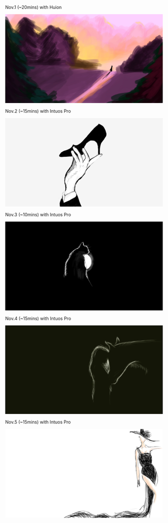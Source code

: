 Nov.1 (~20mins) with Huion

![Tree](1.jpg)

Nov.2 (~15mins) with Intuos Pro

![SHOE](2.jpg)

Nov.3 (~10mins) with Intuos Pro

![Cat](3.jpg)

Nov.4 (~15mins) with Intuos Pro

![Horse](4.jpg)

Nov.5 (~15mins) with Intuos Pro

![Style](5.jpg)

